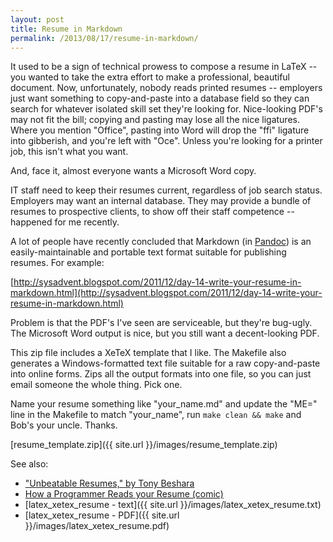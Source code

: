 ```yaml
---
layout: post
title: Resume in Markdown
permalink: /2013/08/17/resume-in-markdown/
---
```


It used to be a sign of technical prowess to compose a resume in LaTeX -- you wanted to take the extra effort to make a professional, beautiful document. Now, unfortunately, nobody reads printed resumes -- employers just want something to copy-and-paste into a database field so they can search for whatever isolated skill set they're looking for. Nice-looking PDF's may not fit the bill; copying and pasting may lose all the nice ligatures. Where you mention "Office", pasting into Word will drop the "ffi" ligature into gibberish, and you're left with "Oce". Unless you're looking for a printer job, this isn't what you want.

And, face it, almost everyone wants a Microsoft Word copy.

IT staff need to keep their resumes current, regardless of job search status. Employers may want an internal database. They may provide a bundle of resumes to prospective clients, to show off their staff competence -- happened for me recently.

A lot of people have recently concluded that Markdown (in [Pandoc](http://johnmacfarlane.net/pandoc/)) is an easily-maintainable and portable text format suitable for publishing resumes. For example:

[http://sysadvent.blogspot.com/2011/12/day-14-write-your-resume-in-markdown.html](http://sysadvent.blogspot.com/2011/12/day-14-write-your-resume-in-markdown.html)

Problem is that the PDF's I've seen are serviceable, but they're bug-ugly. The Microsoft Word output is nice, but you still want a decent-looking PDF.

This zip file includes a XeTeX template that I like. The Makefile also generates a Windows-formatted text file suitable for a raw copy-and-paste into online forms. Zips all the output formats into one file, so you can just email someone the whole thing. Pick one.

Name your resume something like "your_name.md" and update the "ME=" line in the Makefile to match "your_name", run `make clean && make` and Bob's your uncle. Thanks.

[resume_template.zip]({{ site.url }}/images/resume_template.zip)

See also:

* ["Unbeatable Resumes," by Tony Beshara](http://www.amazon.com/Unbeatable-Resumes-Americas-Recruiter-Reveals/dp/0814417620/)
* [How a Programmer Reads your Resume (comic)](http://stevehanov.ca/blog/index.php?id=56)
* [latex_xetex_resume - text]({{ site.url }}/images/latex_xetex_resume.txt)
* [latex_xetex_resume - PDF]({{ site.url }}/images/latex_xetex_resume.pdf)


